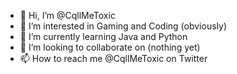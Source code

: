 - 👋 Hi, I’m @CqllMeToxic
- 👀 I’m interested in Gaming and Coding (obviously)
- 🌱 I’m currently learning Java and Python
- 💞️ I’m looking to collaborate on (nothing yet)
- 📫 How to reach me @CqllMeToxic on Twitter

<!---
CqllMeToxic/CqllMeToxic is a ✨ special ✨ repository because its `README.md` (this file) appears on your GitHub profile.
You can click the Preview link to take a look at your changes.
--->
